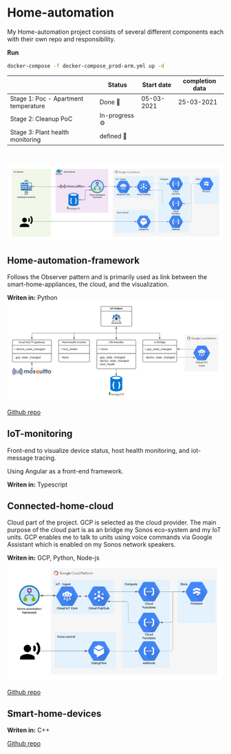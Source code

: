 # Home-automation

My Home-automation project consists of several different components each with their own repo and responsibility.

**Run**

```sh
docker-compose -f docker-compose_prod-arm.yml up -d
```

|                                      | Status             | Start date | completion data |
|--------------------------------------|--------------------|------------|-----------------|
| Stage 1: Poc - Apartment temperature | Done :beers:  | 05-03-2021 | 25-03-2021      |
| Stage 2: Cleanup PoC                 | In-progress :gear: |            |                 |
| Stage 3: Plant health monitoring     | defined :dart:     |            |                 |

&nbsp;

![Architecture](static/architecture/Home-automation.png "Architectural overview")

## Home-automation-framework
Follows the Observer pattern and is primarily used as link between the smart-home-appliances, the cloud, and the visualization.

**Writen in:** Python
![Architecture](static/architecture/Home-automation-framework.png "Architectural overview")

[Github repo](https://github.com/DankersW/home-automation-framework)

## IoT-monitoring

Front-end to visualize device status, host health monitoring, and iot-message tracing.

Using Angular as a front-end framework.

**Writen in:** Typescript


## Connected-home-cloud
Cloud part of the project. GCP is selected as the cloud provider. The main purpose of the cloud part is as an bridge my
Sonos eco-system and my IoT units. GCP enables me to talk to units using voice commands via Google Assistant which is
enabled on my Sonos network speakers.  

**Writen in:** GCP, Python, Node-js
![Architecture](static/architecture/Connected-home-cloud.png "Architectural overview")

[Github repo](https://github.com/DankersW/connected-home-cloud)

## Smart-home-devices

**Writen in:** C++ 

[Github repo](https://github.com/DankersW/smart-home-devices)
